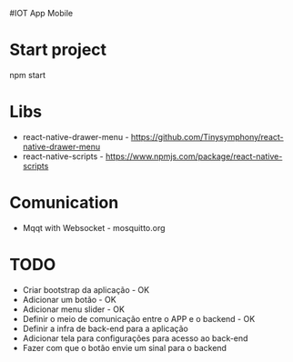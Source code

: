 #IOT App Mobile

# Start project
npm start


# Libs

* react-native-drawer-menu - https://github.com/Tinysymphony/react-native-drawer-menu
* react-native-scripts - https://www.npmjs.com/package/react-native-scripts

# Comunication

* Mqqt with Websocket - mosquitto.org


# TODO

* Criar bootstrap da aplicação - OK
* Adicionar um botão - OK
* Adicionar menu slider - OK
* Definir o meio de comunicação entre o APP e o backend - OK
* Definir a infra de back-end para a aplicação
* Adicionar tela para configurações para acesso ao back-end
* Fazer com que o botão envie um sinal para o backend